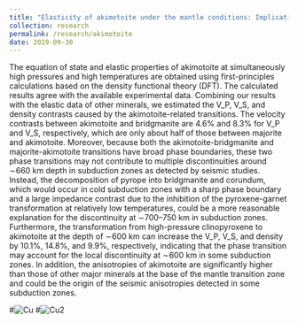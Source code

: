 ```yaml
---
title: "Elasticity of akimotoite under the mantle conditions: Implications for multiple discontinuities and seismic anisotropies at the depth of∼ 600–750 km in subduction zones"
collection: research
permalink: /research/akimotoite
date: 2019-09-30
---
```


The equation of state and elastic properties of akimotoite at simultaneously high pressures and high temperatures are obtained using first-principles calculations based on the density functional theory (DFT). The calculated results agree with the available experimental data. Combining our results with the elastic data of other minerals, we estimated the V_P, V_S, and density contrasts caused by the akimotoite-related transitions. The velocity contrasts between akimotoite and bridgmanite are 4.6% and 8.3% for 
V_P and V_S, respectively, which are only about half of those between majorite and akimotoite. Moreover, because both the akimotoite-bridgmanite and majorite-akimotoite transitions have broad phase boundaries, these two phase transitions may not contribute to multiple discontinuities around ∼660 km depth in subduction zones as detected by seismic studies. Instead, the decomposition of pyrope into bridgmanite and corundum, which would occur in cold subduction zones with a sharp phase boundary and a large impedance contrast due to the inhibition of the pyroxene-garnet transformation at relatively low temperatures, could be a more reasonable explanation for the discontinuity at ∼700–750 km in subduction zones. Furthermore, the transformation from high-pressure clinopyroxene to akimotoite at the depth of ∼600 km can increase the V_P, V_S, and density by 10.1%, 14.8%, and 9.9%, respectively, indicating that the phase transition may account for the local discontinuity at ∼600 km in some subduction zones. In addition, the anisotropies of akimotoite are significantly higher than those of other major minerals at the base of the mantle transition zone and could be the origin of the seismic anisotropies detected in some subduction zones.

#![Cu](/files/Cu1.jpg)
#![Cu2](/files/Cu2.jpg)
